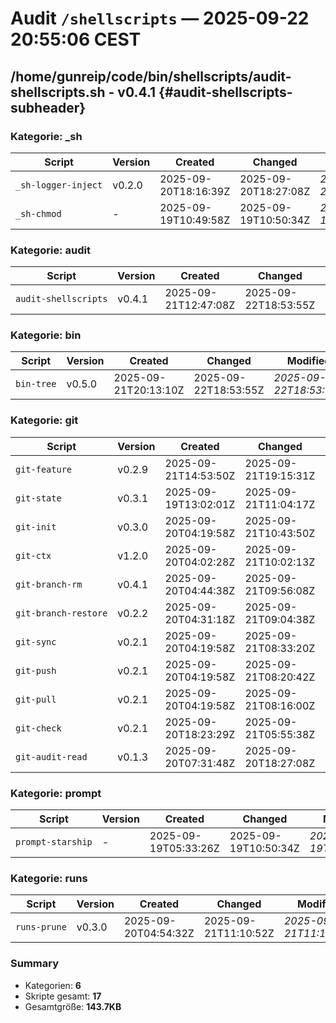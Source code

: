 # Audit `/shellscripts` — 2025-09-22 20:55:06 CEST

## /home/gunreip/code/bin/shellscripts/audit-shellscripts.sh - v0.4.1 {#audit-shellscripts-subheader}

### Kategorie: _sh

| Script | Version | Created | Changed | Modified | Accessed | Size | Link |
|---|---|---|---|---|---|---|---|
| `_sh‑logger‑inject` | v0.2.0 | 2025-09-20T18:16:39Z | 2025-09-20T18:27:08Z | *2025-09-20T18:16:39Z* | 2025-09-22T10:25:57Z | 2.2KB | ✅ |
| `_sh‑chmod` | - | 2025-09-19T10:49:58Z | 2025-09-19T10:50:34Z | *2025-09-19T10:49:58Z* | 2025-09-22T17:52:33Z | 2.1KB | ✅ |

### Kategorie: audit

| Script | Version | Created | Changed | Modified | Accessed | Size | Link |
|---|---|---|---|---|---|---|---|
| `audit‑shellscripts` | v0.4.1 | 2025-09-21T12:47:08Z | 2025-09-22T18:53:55Z | *2025-09-22T18:53:55Z* | 2025-09-22T18:55:06Z | 8.2KB | ✅ |

### Kategorie: bin

| Script | Version | Created | Changed | Modified | Accessed | Size | Link |
|---|---|---|---|---|---|---|---|
| `bin‑tree` | v0.5.0 | 2025-09-21T20:13:10Z | 2025-09-22T18:53:55Z | *2025-09-22T18:53:55Z* | 2025-09-22T18:54:11Z | 6.3KB | ✅ |

### Kategorie: git

| Script | Version | Created | Changed | Modified | Accessed | Size | Link |
|---|---|---|---|---|---|---|---|
| `git‑feature` | v0.2.9 | 2025-09-21T14:53:50Z | 2025-09-21T19:15:31Z | *2025-09-21T19:15:31Z* | 2025-09-21T19:15:31Z | 8.9KB | ✅ |
| `git‑state` | v0.3.1 | 2025-09-19T13:02:01Z | 2025-09-21T11:04:17Z | *2025-09-21T11:04:17Z* | 2025-09-22T17:52:33Z | 9.5KB | ✅ |
| `git‑init` | v0.3.0 | 2025-09-20T04:19:58Z | 2025-09-21T10:43:50Z | *2025-09-21T10:43:50Z* | 2025-09-22T17:52:33Z | 12.2KB | ✅ |
| `git‑ctx` | v1.2.0 | 2025-09-20T04:02:28Z | 2025-09-21T10:02:13Z | *2025-09-21T10:02:13Z* | 2025-09-22T10:25:57Z | 4.8KB | ✅ |
| `git‑branch‑rm` | v0.4.1 | 2025-09-20T04:44:38Z | 2025-09-21T09:56:08Z | *2025-09-21T09:56:08Z* | 2025-09-22T10:25:57Z | 20.5KB | ✅ |
| `git‑branch‑restore` | v0.2.2 | 2025-09-20T04:31:18Z | 2025-09-21T09:04:38Z | *2025-09-21T09:04:38Z* | 2025-09-22T10:25:57Z | 11.2KB | ✅ |
| `git‑sync` | v0.2.1 | 2025-09-20T04:19:58Z | 2025-09-21T08:33:20Z | *2025-09-21T08:33:20Z* | 2025-09-22T10:25:57Z | 10.2KB | ✅ |
| `git‑push` | v0.2.1 | 2025-09-20T04:19:58Z | 2025-09-21T08:20:42Z | *2025-09-21T08:20:42Z* | 2025-09-22T10:25:57Z | 7.3KB | ✅ |
| `git‑pull` | v0.2.1 | 2025-09-20T04:19:58Z | 2025-09-21T08:16:00Z | *2025-09-21T08:16:00Z* | 2025-09-22T10:25:57Z | 7.3KB | ✅ |
| `git‑check` | v0.2.1 | 2025-09-20T18:23:29Z | 2025-09-21T05:55:38Z | *2025-09-21T05:55:38Z* | 2025-09-22T10:25:57Z | 9.5KB | ✅ |
| `git‑audit‑read` | v0.1.3 | 2025-09-20T07:31:48Z | 2025-09-20T18:27:08Z | *2025-09-20T17:42:39Z* | 2025-09-22T10:25:57Z | 10.2KB | ✅ |

### Kategorie: prompt

| Script | Version | Created | Changed | Modified | Accessed | Size | Link |
|---|---|---|---|---|---|---|---|
| `prompt‑starship` | - | 2025-09-19T05:33:26Z | 2025-09-19T10:50:34Z | *2025-09-19T05:45:29Z* | 2025-09-22T17:52:33Z | 3.8KB | ✅ |

### Kategorie: runs

| Script | Version | Created | Changed | Modified | Accessed | Size | Link |
|---|---|---|---|---|---|---|---|
| `runs‑prune` | v0.3.0 | 2025-09-20T04:54:32Z | 2025-09-21T11:10:52Z | *2025-09-21T11:10:52Z* | 2025-09-22T17:52:33Z | 10.2KB | ✅ |

### Summary

- Kategorien: **6**
- Skripte gesamt: **17**
- Gesamtgröße: **143.7KB**
